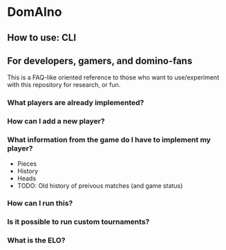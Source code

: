 # DomAIno

## How to use: CLI

## For developers, gamers, and domino-fans

This is a FAQ-like oriented reference to those who want to use/experiment with this repository for research, or fun.

### What players are already implemented?

### How can I add a new player?

### What information from the game do I have to implement my player?

+ Pieces
+ History
+ Heads
+ TODO: Old history of preivous matches (and game status)

### How can I run this?

### Is it possible to run custom tournaments?

### What is the ELO?
